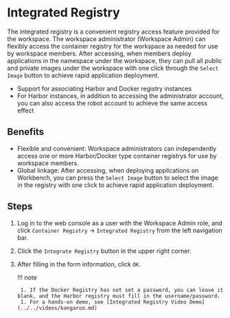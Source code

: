 # Integrated Registry

The integrated registry is a convenient registry access feature provided for the workspace.
The workspace administrator (Workspace Admin) can flexibly access the container registry for the workspace as needed for use by workspace members.
After accessing, when members deploy applications in the namespace under the workspace, they can pull all public and private images under the workspace with one click through the `Select Image` button to achieve rapid application deployment.

- Support for associating Harbor and Docker registry instances
- For Harbor instances, in addition to accessing the administrator account, you can also access the robot account to achieve the same access effect

## Benefits

- Flexible and convenient: Workspace administrators can independently access one or more Harbor/Docker type container registrys for use by workspace members.
- Global linkage: After accessing, when deploying applications on Workbench, you can press the `Select Image` button to select the image in the registry with one click to achieve rapid application deployment.

## Steps

1. Log in to the web console as a user with the Workspace Admin role, and click `Container Registry` -> `Integrated Registry` from the left navigation bar.

    

1. Click the `Integrate Registry` button in the upper right corner.

    

1. After filling in the form information, click `OK`.

    

    !!! note

        1. If the Docker Registry has not set a password, you can leave it blank, and the Harbor registry must fill in the username/password.
        1. For a hands-on demo, see [Integrated Registry Video Demo](../../videos/kangaroo.md)
